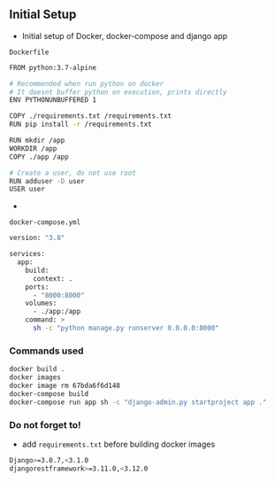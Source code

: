 ## Initial Setup 
- Initial setup of Docker, docker-compose and django app

`Dockerfile`
```sh
FROM python:3.7-alpine

# Recommended when run python on docker
# It doesnt buffer python on execution, prints directly
ENV PYTHONUNBUFFERED 1  

COPY ./requirements.txt /requirements.txt
RUN pip install -r /requirements.txt

RUN mkdir /app
WORKDIR /app
COPY ./app /app

# Create a user, do not use root
RUN adduser -D user
USER user
```
-
`docker-compose.yml`
```sh
version: "3.8"

services:
  app:
    build: 
      context: .
    ports:
      - "8000:8000"
    volumes:
      - ./app:/app
    command: >
      sh -c "python manage.py runserver 0.0.0.0:8000"
```

### Commands used

``` sh
docker build .
docker images
docker image rm 67bda6f6d148
docker-compose build
docker-compose run app sh -c "django-admin.py startproject app ."
```

### Do not forget to!
- add `requirements.txt` before building docker images
```sh
Django>=3.0.7,<3.1.0
djangorestframework>=3.11.0,<3.12.0
```

